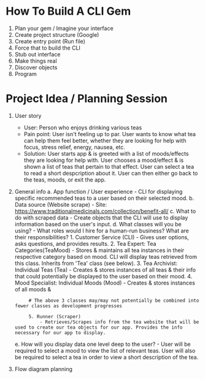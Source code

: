 
# How To Build A CLI Gem

1. Plan your gem / Imagine your interface
2. Create project structure (Google)
3. Create entry point (Run file)
4. Force that to build the CLI
5. Stub out interface
6. Make things real
7. Discover objects
8. Program

# Project Idea / Planning Session

1. User story
    - User: Person who enjoys drinking various teas
    - Pain point: User isn't feeling up to par. User wants to know what tea can help them feel better, whether they are looking for help with focus, stress relief, energy, nausea, etc.
    - Solution: User starts app & is greeted with a list of moods/effects they are looking for help with. User chooses a mood/effect & is shown a list of teas that pertain to that effect. User can select a tea to read a short despcription about it. User can then either go back to the teas, moods, or exit the app.

2. General info
    a. App function / User experience
        - CLI for displaying specific recommended teas to a user based on their selected mood.
    b. Data source (Website scrape)
        - Site: https://www.traditionalmedicinals.com/collection/benefit-all/
    c. What to do with scraped data
        - Create objects that the CLI will use to display information based on the user's input.
    d. What classes will you be using?
        - What roles would I hire for a human-run business? What are their responsibilities?
            1. Customer Service (CLI)
                - Gives user options, asks questions, and provides results.
            2. Tea Expert: Tea Categories(TeaMood)
                - Stores & maintains all tea instances in their respective category based on mood. CLI will display teas retrieved from this class. Inherits from 'Tea' class (see below).
            3. Tea Archivist: Individual Teas (Tea)
                - Creates & stores instances of all teas & their info that could potentially be displayed to the user based on their mood.
            4. Mood Specialist: Individual Moods (Mood)
                - Creates & stores instances of all moods &

            # The above 3 classes may/may not potentially be combined into fewer classes as development progresses

            5. Runner (Scraper)
                - Retrieves/Scrapes info from the tea website that will be used to create our tea objects for our app. Provides the info necessary for our app to display.
    e. How will you display data one level deep to the user?
        - User will be required to select a mood to view the list of relevant teas. User will also be required to select a tea in order to view a short description of the tea.

3. Flow diagram planning
